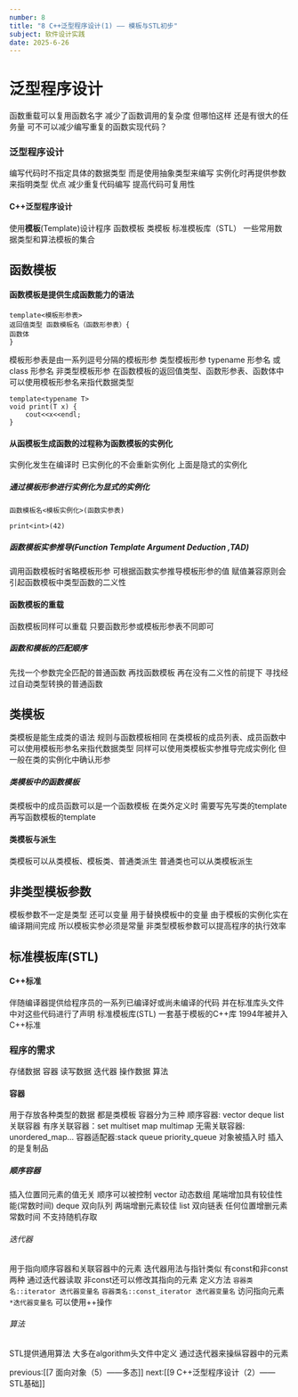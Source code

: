 ```yaml
---
number: 8
title: "8 C++泛型程序设计(1) —— 模板与STL初步"
subject: 软件设计实践
date: 2025-6-26
---
```

# 泛型程序设计
函数重载可以复用函数名字 减少了函数调用的复杂度 但哪怕这样 还是有很大的任务量 可不可以减少编写重复的函数实现代码？
### 泛型程序设计
编写代码时不指定具体的数据类型 而是使用抽象类型来编写 实例化时再提供参数来指明类型
优点
	减少重复代码编写
	提高代码可复用性
#### C++泛型程序设计
使用**模板**(Template)设计程序
	函数模板
	类模板
标准模板库（STL）
一些常用数据类型和算法模板的集合
## 函数模板
#### 函数模板是提供生成函数能力的语法
```
template<模板形参表>
返回值类型 函数模板名（函数形参表）{
函数体
}
```
模板形参表是由一系列逗号分隔的模板形参
	类型模板形参 typename 形参名 或 class 形参名
	非类型模板形参
在函数模板的返回值类型、函数形参表、函数体中可以使用模板形参名来指代数据类型
```
template<typename T>
void print(T x) {
	cout<<x<<endl;
}
```
#### 从函模板生成函数的过程称为函数模板的实例化
实例化发生在编译时
已实例化的不会重新实例化
上面是隐式的实例化 
##### 通过模板形参进行实例化为显式的实例化
```
函数模板名<模板实例化>(函数实参表)
```
`print<int>(42)`
##### 函数模板实参推导(Function Template Argument Deduction ,TAD)
调用函数模板时省略模板形参  可根据函数实参推导模板形参的值 
赋值兼容原则会引起函数模板中类型函数的二义性
#### 函数模板的重载
函数模板同样可以重载 只要函数形参或模板形参表不同即可
##### 函数和模板的匹配顺序
先找一个参数完全匹配的普通函数
再找函数模板
再在没有二义性的前提下 寻找经过自动类型转换的普通函数
## 类模板
类模板是能生成类的语法
规则与函数模板相同
在类模板的成员列表、成员函数中可以使用模板形参名来指代数据类型
同样可以使用类模板实参推导完成实例化 但一般在类的实例化中确认形参
##### 类模板中的函数模板
类模板中的成员函数可以是一个函数模板
在类外定义时 需要写先写类的template 再写函数模板的template
#### 类模板与派生
类模板可以从类模板、模板类、普通类派生
普通类也可以从类模板派生
## 非类型模板参数
模板参数不一定是类型 还可以变量 用于替换模板中的变量
由于模板的实例化实在编译期间完成 所以模板实参必须是常量
非类型模板参数可以提高程序的执行效率
## 标准模板库(STL)
#### C++标准
伴随编译器提供给程序员的一系列已编译好或尚未编译的代码 并在标准库头文件中对这些代码进行了声明
标准模板库(STL)
	一套基于模板的C++库 1994年被并入C++标准
### 程序的需求
存储数据 容器
读写数据 迭代器
操作数据 算法
#### 容器
用于存放各种类型的数据 都是类模板
容器分为三种
	顺序容器: vector deque list 
	关联容器
		有序关联容器：set multiset map multimap
		无需关联容器: unordered_map...
	容器适配器:stack queue priority_queue
对象被插入时 插入的是复制品
##### 顺序容器
插入位置同元素的值无关 顺序可以被控制
vector 动态数组 尾端增加具有较佳性能(常数时间)
deque 双向队列 两端增删元素较佳
list 双向链表 任何位置增删元素常数时间 不支持随机存取
###### 迭代器
用于指向顺序容器和关联容器中的元素
迭代器用法与指针类似 有const和非const两种 通过迭代器读取 非const还可以修改其指向的元素
定义方法
	`容器类名::iterator 迭代器变量名`
	`容器类名::const_iterator 迭代器变量名`
访问指向元素 `*迭代器变量名`
可以使用++操作
###### 算法
STL提供通用算法 大多在algorithm头文件中定义
通过迭代器来操纵容器中的元素


previous:[[7 面向对象（5）——多态]]
next:[[9 C++泛型程序设计（2）——STL基础]]